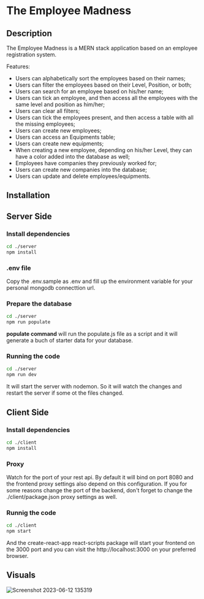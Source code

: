 
# The Employee Madness

## Description

The Employee Madness is a MERN stack application based on an employee registration system.

Features:

- Users can alphabetically sort the employees based on their names;
- Users can filter the employees based on their Level, Position, or both;
- Users can search for an employee based on his/her name;
- Users can tick an employee, and then access all the employees with the same level and position as him/her;
- Users can clear all filters;
- Users can tick the employees present, and then access a table with all the missing employees;
- Users can create new employees;
- Users can access an Equipments table;
- Users can create new equipments;
- When creating a new employee, depending on his/her Level, they can have a color added into the database as well;
- Employees have companies they previously worked for;
- Users can create new companies into the database;
- Users can update and delete employees/equipments.

## Installation

## Server Side

### Install dependencies

```bash
cd ./server
npm install
```

### .env file

Copy the .env.sample as .env and fill up the environment variable for your personal mongodb connecttion url.

### Prepare the database

```bash
cd ./server
npm run populate
```

**populate command** will run the populate.js file as a script and it will generate a buch of starter data for your database.

### Running the code

```bash
cd ./server
npm run dev
```

It will start the server with nodemon. So it will watch the changes and restart the server if some ot the files changed.

## Client Side

### Install dependencies

```bash
cd ./client
npm install
```

### Proxy

Watch for the port of your rest api. By default it will bind on port 8080 and the frontend proxy settings also depend on this configuration. If you for some reasons change the port of the backend, don't forget to change the ./client/package.json proxy settings as well.

### Runnig the code

```bash
cd ./client
npm start
```

And the create-react-app react-scripts package will start your frontend on the 3000 port and you can visit the http://localhost:3000 on your preferred browser.

## Visuals

![Screenshot 2023-06-12 135319](https://github.com/CodecoolGlobal/the-employee-madness-react-IoanaTeodora20/assets/108082444/1b55a1bb-9e77-4dbf-bd94-96247913f897)


